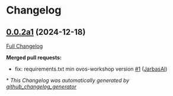 # Changelog

## [0.0.2a1](https://github.com/TigreGotico/ovos-skill-moon-game/tree/0.0.2a1) (2024-12-18)

[Full Changelog](https://github.com/TigreGotico/ovos-skill-moon-game/compare/0.0.1...0.0.2a1)

**Merged pull requests:**

- fix: requirements.txt min ovos-workshop version [\#1](https://github.com/TigreGotico/ovos-skill-moon-game/pull/1) ([JarbasAl](https://github.com/JarbasAl))



\* *This Changelog was automatically generated by [github_changelog_generator](https://github.com/github-changelog-generator/github-changelog-generator)*
